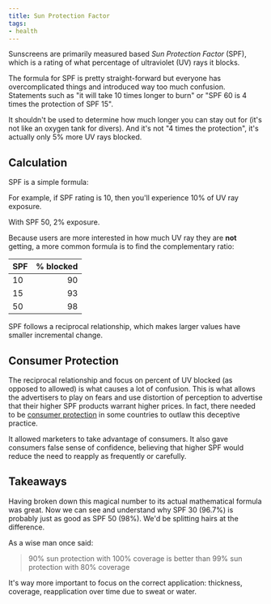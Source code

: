 ```yaml
---
title: Sun Protection Factor
tags:
- health
---
```


Sunscreens are primarily measured based _Sun Protection Factor_ (SPF), which is a rating of what percentage of
ultraviolet (UV) rays it blocks.

The formula for SPF is pretty straight-forward but everyone has overcomplicated things and introduced way too much confusion.
Statements such as "it will take 10 times longer to burn" or "SPF 60 is 4 times the protection of SPF 15".

It shouldn't be used to determine how much longer you can stay out for (it's not like an oxygen tank for divers).
And it's not "4 times the protection", it's actually only 5% more UV rays blocked.

## Calculation

SPF is a simple formula:

```math
% of UV exposure  = 1 / SPF
```

For example, if SPF rating is 10, then you'll experience 10% of UV ray exposure.

With SPF 50, 2% exposure.

Because users are more interested in how much UV ray they are **not** getting, a more common formula is to find the
complementary ratio:

```math
% of UV blocked = 1 - 1/SPF
```

SPF | % blocked
-|-:
10 | 90
15 | 93
50 | 98

SPF follows a reciprocal relationship, which makes larger values have smaller incremental change.

## Consumer Protection

The reciprocal relationship and focus on percent of UV blocked (as opposed to allowed) is what causes a lot of confusion.
This is what allows the advertisers to play on fears and use distortion of perception to advertise that their higher SPF
products warrant higher prices.
In fact, there needed to be [consumer protection][1] in some countries to outlaw this deceptive practice.

[1]: https://en.wikipedia.org/wiki/Sunscreen#Measurements_of_protection

It allowed marketers to take advantage of consumers.
It also gave consumers false sense of confidence, believing that higher SPF would reduce the need to reapply as
frequently or carefully.

## Takeaways

Having broken down this magical number to its actual mathematical formula was great.
Now we can see and understand why SPF 30 (96.7%) is probably just as good as SPF 50 (98%).
We'd be splitting hairs at the difference.

As a wise man once said:
> 90% sun protection with 100% coverage is better than 99% sun protection with 80% coverage

It's way more important to focus on the correct application: thickness, coverage, reapplication over time due to sweat
or water.
